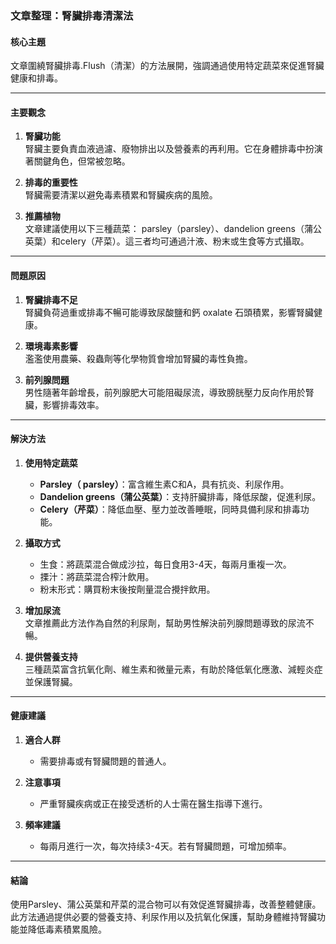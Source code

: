 ### 文章整理：腎臟排毒清潔法

#### 核心主題  
文章圍繞腎臟排毒.Flush（清潔）的方法展開，強調通過使用特定蔬菜來促進腎臟健康和排毒。

---

#### 主要觀念  
1. **腎臟功能**  
   腎臟主要負責血液過濾、廢物排出以及營養素的再利用。它在身體排毒中扮演著關鍵角色，但常被忽略。

2. **排毒的重要性**  
   腎臟需要清潔以避免毒素積累和腎臟疾病的風險。  

3. **推薦植物**  
   文章建議使用以下三種蔬菜： parsley（parsley）、dandelion greens（蒲公英葉）和celery（芹菜）。這三者均可通過汁液、粉末或生食等方式攝取。

---

#### 問題原因  
1. **腎臟排毒不足**  
   腎臟負荷過重或排毒不暢可能導致尿酸鹽和鈣 oxalate 石頭積累，影響腎臟健康。  

2. **環境毒素影響**  
   濫濫使用農藥、殺蟲劑等化學物質會增加腎臟的毒性負擔。

3. **前列腺問題**  
   男性隨著年齡增長，前列腺肥大可能阻礙尿流，導致膀胱壓力反向作用於腎臟，影響排毒效率。

---

#### 解決方法  
1. **使用特定蔬菜**  
   - **Parsley（ parsley）**：富含維生素C和A，具有抗炎、利尿作用。  
   - **Dandelion greens（蒲公英葉）**：支持肝臟排毒，降低尿酸，促進利尿。  
   - **Celery（芹菜）**：降低血壓、壓力並改善睡眠，同時具備利尿和排毒功能。

2. **攝取方式**  
   - 生食：將蔬菜混合做成沙拉，每日食用3-4天，每兩月重複一次。  
   - 搮汁：將蔬菜混合榨汁飲用。  
   - 粉末形式：購買粉末後按劑量混合攪拌飲用。

3. **增加尿流**  
   文章推薦此方法作為自然的利尿劑，幫助男性解決前列腺問題導致的尿流不暢。  

4. **提供營養支持**  
   三種蔬菜富含抗氧化劑、維生素和微量元素，有助於降低氧化應激、減輕炎症並保護腎臟。

---

#### 健康建議  
1. **適合人群**  
   - 需要排毒或有腎臟問題的普通人。  

2. **注意事項**  
   - 严重腎臟疾病或正在接受透析的人士需在醫生指導下進行。  

3. **頻率建議**  
   - 每兩月進行一次，每次持续3-4天。若有腎臟問題，可增加頻率。

---

#### 結論  
使用Parsley、蒲公英葉和芹菜的混合物可以有效促進腎臟排毒，改善整體健康。此方法通過提供必要的營養支持、利尿作用以及抗氧化保護，幫助身體維持腎臟功能並降低毒素積累風險。